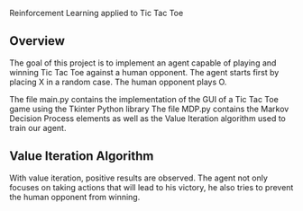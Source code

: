 Reinforcement Learning applied to Tic Tac Toe

 ## Overview
 
The goal of this project is to implement an agent capable of playing and winning Tic Tac Toe against a human
opponent. The agent starts first by placing X in a random case. The human opponent plays O.

The file main.py contains the implementation of the GUI of a Tic Tac Toe game using the Tkinter Python library
The file MDP.py contains the Markov Decision Process elements as well as the Value Iteration algorithm used to train 
our agent. 
 

 ## Value Iteration Algorithm 
 
With value iteration, positive results are observed. The agent not only focuses on taking actions that will lead to his victory, 
he also tries to prevent the human opponent from winning.
    
    